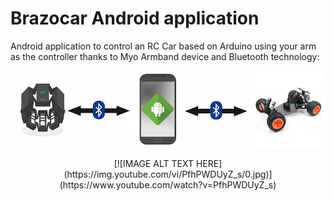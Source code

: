 # Brazocar Android application

Android application to control an RC Car based on Arduino using your arm as the controller thanks to Myo Armband device and Bluetooth technology:
<p align="center">
  <img src="imgs/diagram.png">
</p>

<p align="center">
  [![IMAGE ALT TEXT HERE](https://img.youtube.com/vi/PfhPWDUyZ_s/0.jpg)](https://www.youtube.com/watch?v=PfhPWDUyZ_s)
</p>
